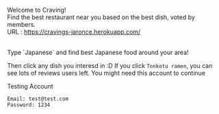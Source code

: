 Welcome to Craving!
<br />
Find the best restaurant near you based on the best dish, voted by members.
<br />
URL : https://cravings-jaronce.herokuapp.com/

<br />
Type `Japanese` and find best Japanese food around your area!

Then click any dish you interesd in :D
If you click `Tonkotu ramen`, you can see lots of reviews users left.
You might need this account to continue

Testing Account

```
Email: test@test.com
Password: 1234
```
